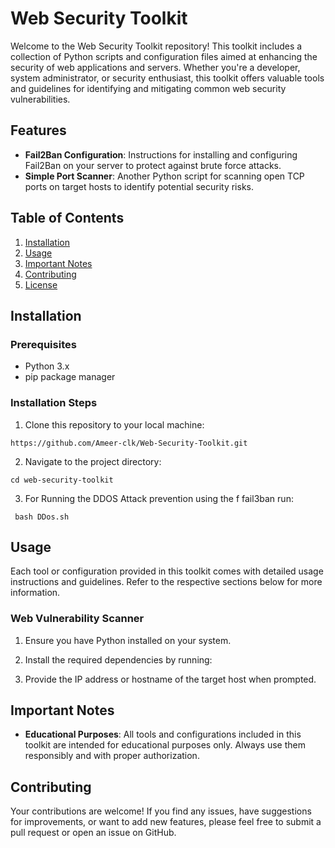 # Web Security Toolkit

Welcome to the Web Security Toolkit repository! This toolkit includes a collection of Python scripts and configuration files aimed at enhancing the security of web applications and servers. Whether you're a developer, system administrator, or security enthusiast, this toolkit offers valuable tools and guidelines for identifying and mitigating common web security vulnerabilities.

## Features

- **Fail2Ban Configuration**: Instructions for installing and configuring Fail2Ban on your server to protect against brute force attacks.
- **Simple Port Scanner**: Another Python script for scanning open TCP ports on target hosts to identify potential security risks.

## Table of Contents

1. [Installation](#installation)
2. [Usage](#usage)
3. [Important Notes](#important-notes)
4. [Contributing](#contributing)
5. [License](#license)

## Installation

### Prerequisites

- Python 3.x
- pip package manager

### Installation Steps

1. Clone this repository to your local machine:
  ```
https://github.com/Ameer-clk/Web-Security-Toolkit.git

 ```

2. Navigate to the project directory:

 ```
cd web-security-toolkit

 ```

3. For Running the DDOS Attack prevention using the f fail3ban run:

```
 bash DDos.sh 

```

## Usage

Each tool or configuration provided in this toolkit comes with detailed usage instructions and guidelines. Refer to the respective sections below for more information.

### Web Vulnerability Scanner

1. Ensure you have Python installed on your system.
2. Install the required dependencies by running:

3. Provide the IP address or hostname of the target host when prompted.

## Important Notes

- **Educational Purposes**: All tools and configurations included in this toolkit are intended for educational purposes only. Always use them responsibly and with proper authorization.

## Contributing

Your contributions are welcome! If you find any issues, have suggestions for improvements, or want to add new features, please feel free to submit a pull request or open an issue on GitHub.







 



   




